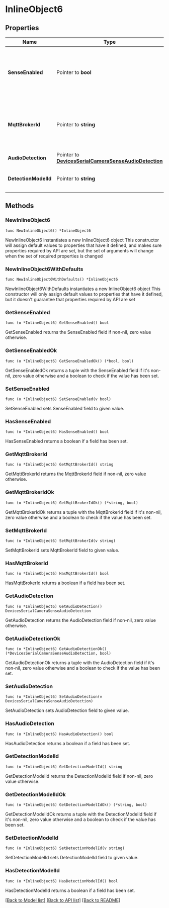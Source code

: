 # InlineObject6

## Properties

Name | Type | Description | Notes
------------ | ------------- | ------------- | -------------
**SenseEnabled** | Pointer to **bool** | Boolean indicating if sense(license) is enabled(true) or disabled(false) on the camera | [optional] 
**MqttBrokerId** | Pointer to **string** | The ID of the MQTT broker to be enabled on the camera. A value of null will disable MQTT on the camera | [optional] 
**AudioDetection** | Pointer to [**DevicesSerialCameraSenseAudioDetection**](DevicesSerialCameraSenseAudioDetection.md) |  | [optional] 
**DetectionModelId** | Pointer to **string** | The ID of the object detection model | [optional] 

## Methods

### NewInlineObject6

`func NewInlineObject6() *InlineObject6`

NewInlineObject6 instantiates a new InlineObject6 object
This constructor will assign default values to properties that have it defined,
and makes sure properties required by API are set, but the set of arguments
will change when the set of required properties is changed

### NewInlineObject6WithDefaults

`func NewInlineObject6WithDefaults() *InlineObject6`

NewInlineObject6WithDefaults instantiates a new InlineObject6 object
This constructor will only assign default values to properties that have it defined,
but it doesn't guarantee that properties required by API are set

### GetSenseEnabled

`func (o *InlineObject6) GetSenseEnabled() bool`

GetSenseEnabled returns the SenseEnabled field if non-nil, zero value otherwise.

### GetSenseEnabledOk

`func (o *InlineObject6) GetSenseEnabledOk() (*bool, bool)`

GetSenseEnabledOk returns a tuple with the SenseEnabled field if it's non-nil, zero value otherwise
and a boolean to check if the value has been set.

### SetSenseEnabled

`func (o *InlineObject6) SetSenseEnabled(v bool)`

SetSenseEnabled sets SenseEnabled field to given value.

### HasSenseEnabled

`func (o *InlineObject6) HasSenseEnabled() bool`

HasSenseEnabled returns a boolean if a field has been set.

### GetMqttBrokerId

`func (o *InlineObject6) GetMqttBrokerId() string`

GetMqttBrokerId returns the MqttBrokerId field if non-nil, zero value otherwise.

### GetMqttBrokerIdOk

`func (o *InlineObject6) GetMqttBrokerIdOk() (*string, bool)`

GetMqttBrokerIdOk returns a tuple with the MqttBrokerId field if it's non-nil, zero value otherwise
and a boolean to check if the value has been set.

### SetMqttBrokerId

`func (o *InlineObject6) SetMqttBrokerId(v string)`

SetMqttBrokerId sets MqttBrokerId field to given value.

### HasMqttBrokerId

`func (o *InlineObject6) HasMqttBrokerId() bool`

HasMqttBrokerId returns a boolean if a field has been set.

### GetAudioDetection

`func (o *InlineObject6) GetAudioDetection() DevicesSerialCameraSenseAudioDetection`

GetAudioDetection returns the AudioDetection field if non-nil, zero value otherwise.

### GetAudioDetectionOk

`func (o *InlineObject6) GetAudioDetectionOk() (*DevicesSerialCameraSenseAudioDetection, bool)`

GetAudioDetectionOk returns a tuple with the AudioDetection field if it's non-nil, zero value otherwise
and a boolean to check if the value has been set.

### SetAudioDetection

`func (o *InlineObject6) SetAudioDetection(v DevicesSerialCameraSenseAudioDetection)`

SetAudioDetection sets AudioDetection field to given value.

### HasAudioDetection

`func (o *InlineObject6) HasAudioDetection() bool`

HasAudioDetection returns a boolean if a field has been set.

### GetDetectionModelId

`func (o *InlineObject6) GetDetectionModelId() string`

GetDetectionModelId returns the DetectionModelId field if non-nil, zero value otherwise.

### GetDetectionModelIdOk

`func (o *InlineObject6) GetDetectionModelIdOk() (*string, bool)`

GetDetectionModelIdOk returns a tuple with the DetectionModelId field if it's non-nil, zero value otherwise
and a boolean to check if the value has been set.

### SetDetectionModelId

`func (o *InlineObject6) SetDetectionModelId(v string)`

SetDetectionModelId sets DetectionModelId field to given value.

### HasDetectionModelId

`func (o *InlineObject6) HasDetectionModelId() bool`

HasDetectionModelId returns a boolean if a field has been set.


[[Back to Model list]](../README.md#documentation-for-models) [[Back to API list]](../README.md#documentation-for-api-endpoints) [[Back to README]](../README.md)


